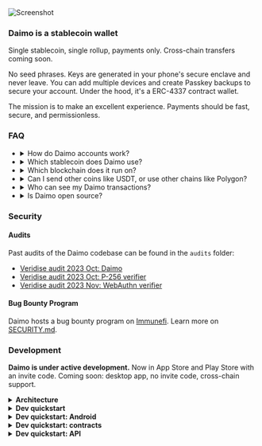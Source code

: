 <img alt="Screenshot" src="https://github.com/daimo-eth/daimo/assets/169280/637cd1be-b4b9-4bad-a4e0-df2ebf9216a8">

### Daimo is a stablecoin wallet

Single stablecoin, single rollup, payments only. Cross-chain transfers coming soon.

No seed phrases. Keys are generated in your phone's secure enclave and never
leave. You can add multiple devices and create Passkey backups to secure your
account. Under the hood, it's a ERC-4337 contract wallet.

The mission is to make an excellent experience. Payments should be fast, secure, and permissionless.

<!-- THE FAQ BELOW APPEARS AUTOMATICALLY ON THE WEBSITE. EDIT WITH CARE. -->

### FAQ

- <details><summary>How do Daimo accounts work?</summary>

  Daimo accounts are Ethereum accounts.

  Under the hood, they're a new and much-improved type called an ERC-4337 contract account. Each device you add to your account stores a secret key. When you send money, your phone first authenticates you with FaceID or similar, then cryptographically signs the transaction using that key.

  Daimo is non-custodial. Your keys, your coins.

  Daimo offers stronger security than traditional wallets. Keys live in dedicated hardware made for storing secrets, such as Secure Enclave on iPhone, and never leave your device.

  </details>

- <details><summary>Which stablecoin does Daimo use?</summary>

  Daimo runs on USDC, a high-quality stablecoin issued by Circle.

  Stablecoins are cryptocurrencies designed to maintain a stable value. Many are pegged to the dollar, so that one coin is worth $1. Circle is a US-based licensed money transmitter partnered with Coinbase. USDC is one of the largest and most liquid onchain dollar equivalents. <a target="_blank" href="https://bluechip.org/coins/usdc" >Learn more on Bluechip.</a>
  </details>

- <details><summary>Which blockchain does it run on?</summary>

  Daimo uses Base, an Ethereum rollup.

  Rollups support near-instant transactions that cost a few cents each. By contrast, transactions on the underlying Ethereum chain (layer 1 or L1) take about 10 times as long and cost a few dollars each. Rollups accomplish this by bundling many transactions into a single L1 transaction. They inherit the strong guarantees of Ethereum: like L1, Base is reliable and secure, and works worldwide. <a target="_blank"  href="https://l2beat.com/">Learn more on L2Beat.</a>
  </details>

- <details><summary>Can I send other coins like USDT, or use other chains like Polygon?</summary>

  Not yet. We plan to support payments in other stablecoins and on other chains soon.
  </details>

- <details><summary>Who can see my Daimo transactions?</summary>

  Currently, all Ethereum transactions are generally public, including Daimo transactions. We plan to add private payments as the infrastructure and support for them matures.
  </details>

- <details><summary>Is Daimo open source?</summary>

  Yes, Daimo is and will always be open-source under GPLv3. We're here to collaborate. We want to make self-custody fast, safe, and easy. <a target="_blank" href="https://github.com/daimo-eth/daimo">See more on our Github.</a>
  </details>

### Security

#### Audits

Past audits of the Daimo codebase can be found in the `audits` folder:

- [Veridise audit 2023 Oct: Daimo](./audits/2023-10-veridise-daimo.pdf)
- [Veridise audit 2023 Oct: P-256 verifier](./audits/2023-10-veridise-p256.pdf)
- [Veridise audit 2023 Nov: WebAuthn verifier](./audits/2023-11-veridise-webauthn.pdf)

#### Bug Bounty Program

Daimo hosts a bug bounty program on [Immunefi](https://immunefi.com/bounty/daimo/). Learn more on [SECURITY.md](./SECURITY.md).

### Development

**Daimo is under active development.** Now in App Store and Play Store with an
invite code. Coming soon: desktop app, no invite code, cross-chain support.

<details>
<summary><strong>Architecture</strong></summary>
<img src="/doc/architecture.excalidraw.svg" />

**READMEs for each app and package.**

- [apps/daimo-mobile](apps/daimo-mobile) mobile app. Typescript + Expo
- [apps/daimo-web](apps/daimo-web) web app, including deep links. Typescript + NextJS
- [packages/contract](packages/contract) contracts, Solidity + Forge
- [packages/daimo-api](packages/daimo-api) API, including indexer. Typescript + Node
- [packages/daimo-common](packages/daimo-common) data models common to apps and API. Typescript
- [packages/daimo-expo-enclave](packages/daimo-expo-enclave) hardware enclave interface. Typescript, Kotlin, Swift + Expo native module
- [packages/daimo-userop](packages/daimo-userop) account abstraction interface. Typescript

</details>

<details>
<summary><strong>Dev quickstart</strong></summary>

Clone the repo, loading submodules.

```sh
git clone git@github.com:daimo-eth/daimo --recurse-submodules
```

Build the app.

```sh
node --version # ensure you have node 20+
npm i
npm run build
```

Run the iPhone Simulator in XCode. (If you're not on a Mac, see the
Android quick start below.) Get the latest simulator build from Expo; message us
if you need access. Drag-drop the build into the simulator to install.

Set the following variables to use the remote, hosted API.

```sh
export DAIMO_APP_API_URL_TESTNET="https://daimo-api-testnet.onrender.com"
export DAIMO_APP_API_URL_MAINNET="https://daimo-api-prod.onrender.com"
export DAIMO_DOMAIN="daimo.com"
```

Finally, run the app in the simulator.

```sh
cd apps/daimo-mobile
npm run dev
```

**Use invite code `testnet`.** Once you create an account, you should
automatically get some testnet USDC from the faucet.

> Expo apps come in two layers: a native layer and a React Native (Typescript)
> layer. Whenever you add a native module or update `@daimo/expo-enclave`, you
> must rebuild the native app. For details, see `apps/daimo-mobile`.

</details>

<details>
<summary><strong>Dev quickstart: Android</strong></summary>

- **Ensure you have the correct Java version.** Version 20 doesn't work, Java 17 works.
- You need to `ANDROID_HOME` to the local Android SDK.
- Install Android Studio, and create an emulator.
- Download latest Android internal distribution build from Expo, and install it in the emulator.

All other instructions are the same as above. After `npm run dev`, type `a` to
open the Android simulator. You should now have both side-by-side. See the
mobile `package.json` for details.

</details>

<details>
<summary><strong>Dev quickstart: contracts</strong></summary>

Install Foundry.

```sh
curl -L https://foundry.paradigm.xyz | bash
# Reload your terminal, then run:
foundryup
```

Build the contracts.

```sh
forge build
```

For commands to run tests and recompute code coverage, see `ci.yml`.

</details>

<details>
<summary><strong>Dev quickstart: API</strong></summary>

`daimo-mobile` and `daimo-web` both rely on `daimo-api`.

By default:

- `daimo-mobile` runs the Expo incremental build server on localhost:8080
- `daimo-web` runs the web app, including fallback deeplinks, on localhost:3001
- `daimo-api` runs the TRPC API on localhost:3000

You'll need to either use the hosted Daimo API or run one locally.

To run the API locally, fill in the `DAIMO_API_...` and `NEXT_PUBLIC_...`
environment variables. Message us if you need help.

You can run Postgres in the background locally using
`initdb daimo && pg_ctl -D daimo start`. To stop, use `pg_ctl -D daimo stop`.

Once you're running the API locally, you can run the full stack self-contained.

```sh
# First tab
cd packages/daimo-api && npm run dev
# Second tab
cd apps/daimo-mobile && npm run dev
# Third tab
cd apps/daimo-web && npm run dev
```

</details>
</details>
